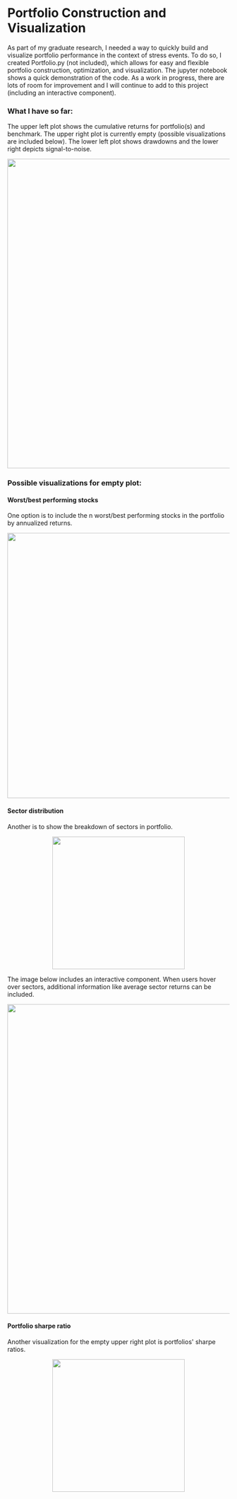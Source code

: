# Portfolio Construction and Visualization

As part of my graduate research, I needed a way to quickly build and visualize portfolio performance in the context of stress events. To do so, I created Portfolio.py (not included), which allows for easy and flexible portfolio construction, optimization, and visualization. The jupyter notebook shows a quick demonstration of the code. As a work in progress, there are lots of room for improvement and I will continue to add to this project (including an interactive component).

### What I have so far:
The upper left plot shows the cumulative returns for  portfolio(s) and benchmark. The upper right plot is currently empty (possible visualizations are included below). The lower left plot shows drawdowns and the lower right depicts signal-to-noise. 

<p align='center'>
<img src='https://user-images.githubusercontent.com/60523841/105905760-d4af9a80-5ff0-11eb-9688-d0b571daf024.png' width='700'>
</p>

### Possible visualizations for empty plot:
#### Worst/best performing stocks
One option is to include the n worst/best performing stocks in the portfolio by annualized returns.
<p align='center'>
<img src = 'https://user-images.githubusercontent.com/60523841/105905862-f872e080-5ff0-11eb-9c85-b53925157c80.png' width='600'>
</p>

#### Sector distribution
Another is to show the breakdown of sectors in portfolio.

<p align='center'>
<img src = 'https://user-images.githubusercontent.com/60523841/105905893-058fcf80-5ff1-11eb-8962-15832ff26a02.png' width='300'>
</p>

The image below includes an interactive component. When users hover over sectors, additional information like average sector returns can be included.

<p align='center'>
<img src = 'https://user-images.githubusercontent.com/60523841/105906056-3a038b80-5ff1-11eb-9f14-28c0457fe64a.png' width='700'>
</p>

#### Portfolio sharpe ratio
Another visualization for the empty upper right plot is portfolios' sharpe ratios.

<p align='center'>
<img src = 'https://user-images.githubusercontent.com/60523841/105906139-4d165b80-5ff1-11eb-8006-d05a15a80241.png' width='300'>
</p>
